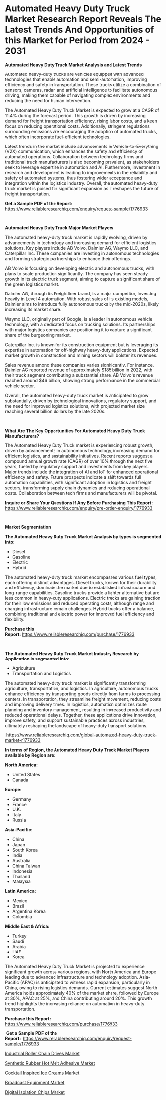 <p><h1>Automated Heavy Duty Truck Market Research Report Reveals The Latest Trends And Opportunities of this Market for Period from 2024 - 2031</h1></p><p><strong>Automated Heavy Duty Truck Market Analysis and Latest Trends</strong></p>
<p><p>Automated heavy-duty trucks are vehicles equipped with advanced technologies that enable automation and semi-automation, improving efficiency and safety in transportation. These trucks utilize a combination of sensors, cameras, radar, and artificial intelligence to facilitate autonomous driving, making them capable of navigating complex environments and reducing the need for human intervention.</p><p>The Automated Heavy Duty Truck Market is expected to grow at a CAGR of 11.4% during the forecast period. This growth is driven by increasing demand for freight transportation efficiency, rising labor costs, and a keen focus on reducing operational costs. Additionally, stringent regulations surrounding emissions are encouraging the adoption of automated trucks, which often incorporate fuel-efficient technologies.</p><p>Latest trends in the market include advancements in Vehicle-to-Everything (V2X) communication, which enhances the safety and efficiency of automated operations. Collaboration between technology firms and traditional truck manufacturers is also becoming prevalent, as stakeholders seek to leverage expertise in automation and AI. Furthermore, investment in research and development is leading to improvements in the reliability and safety of automated systems, thus fostering wider acceptance and integration within the logistics industry. Overall, the automated heavy-duty truck market is poised for significant expansion as it reshapes the future of freight transportation.</p></p>
<p><strong>Get a Sample PDF of the Report:&nbsp;</strong> <a href="https://www.reliableresearchiq.com/enquiry/request-sample/1776933?utm_campaign=1554&utm_medium=2&utm_source=Github&utm_content=ia&utm_term=13102024&utm_id=automated-heavy-duty-truck">https://www.reliableresearchiq.com/enquiry/request-sample/1776933</a></p>
<p>&nbsp;</p>
<p><strong>Automated Heavy Duty Truck Major Market Players</strong></p>
<p><p>The automated heavy-duty truck market is rapidly evolving, driven by advancements in technology and increasing demand for efficient logistics solutions. Key players include AB Volvo, Daimler AG, Waymo LLC, and Caterpillar Inc. These companies are investing in autonomous technologies and forming strategic partnerships to enhance their offerings.</p><p>AB Volvo is focusing on developing electric and autonomous trucks, with plans to scale production significantly. The company has seen steady growth in its electric truck segment, aiming to capture a significant share of the green logistics market.</p><p>Daimler AG, through its Freightliner brand, is a major competitor, investing heavily in Level 4 automation. With robust sales of its existing models, Daimler aims to introduce fully autonomous trucks by the mid-2020s, likely increasing its market share.</p><p>Waymo LLC, originally part of Google, is a leader in autonomous vehicle technology, with a dedicated focus on trucking solutions. Its partnerships with major logistics companies are positioning it to capture a significant share of the burgeoning market.</p><p>Caterpillar Inc. is known for its construction equipment but is leveraging its expertise in automation for off-highway heavy-duty applications. Expected market growth in construction and mining sectors will bolster its revenues.</p><p>Sales revenue among these companies varies significantly. For instance, Daimler AG reported revenue of approximately $185 billion in 2022, with their truck segment contributing a substantial share. AB Volvo's revenue reached around $46 billion, showing strong performance in the commercial vehicle sector.</p><p>Overall, the automated heavy-duty truck market is anticipated to grow substantially, driven by technological innovations, regulatory support, and the need for improved logistics solutions, with projected market size reaching several billion dollars by the late 2020s.</p></p>
<p>&nbsp;</p>
<p><strong>What Are The Key Opportunities For Automated Heavy Duty Truck Manufacturers?</strong></p>
<p><p>The Automated Heavy Duty Truck market is experiencing robust growth, driven by advancements in autonomous technology, increasing demand for efficient logistics, and sustainability initiatives. Recent reports suggest a compound annual growth rate (CAGR) of over 10% through the next five years, fueled by regulatory support and investments from key players. Major trends include the integration of AI and IoT for enhanced operational efficiency and safety. Future prospects indicate a shift towards full automation capabilities, with significant adoption in logistics and freight sectors, transforming supply chain dynamics and reducing operational costs. Collaboration between tech firms and manufacturers will be pivotal.</p></p>
<p><strong>Inquire or Share Your Questions If Any Before Purchasing This Report:</strong> <a href="https://www.reliableresearchiq.com/enquiry/pre-order-enquiry/1776933?utm_campaign=1554&utm_medium=2&utm_source=Github&utm_content=ia&utm_term=13102024&utm_id=automated-heavy-duty-truck">https://www.reliableresearchiq.com/enquiry/pre-order-enquiry/1776933</a></p>
<p>&nbsp;</p>
<p><strong>Market Segmentation</strong></p>
<p><strong>The Automated Heavy Duty Truck Market Analysis by types is segmented into:</strong></p>
<p><ul><li>Diesel</li><li>Gasoline</li><li>Electric</li><li>Hybrid</li></ul></p>
<p><p>The automated heavy-duty truck market encompasses various fuel types, each offering distinct advantages. Diesel trucks, known for their durability and efficiency, dominate the market due to established infrastructure and long-range capabilities. Gasoline trucks provide a lighter alternative but are less common in heavy-duty applications. Electric trucks are gaining traction for their low emissions and reduced operating costs, although range and charging infrastructure remain challenges. Hybrid trucks offer a balance, combining traditional and electric power for improved fuel efficiency and flexibility.</p></p>
<p><strong>Purchase this Report:&nbsp;</strong><a href="https://www.reliableresearchiq.com/purchase/1776933?utm_campaign=1554&utm_medium=2&utm_source=Github&utm_content=ia&utm_term=13102024&utm_id=automated-heavy-duty-truck">https://www.reliableresearchiq.com/purchase/1776933</a></p>
<p>&nbsp;</p>
<p><strong>The Automated Heavy Duty Truck Market Industry Research by Application is segmented into:</strong></p>
<p><ul><li>Agriculture</li><li>Transportation and Logistics</li></ul></p>
<p><p>The automated heavy-duty truck market is significantly transforming agriculture, transportation, and logistics. In agriculture, autonomous trucks enhance efficiency by transporting goods directly from farms to processing centers. In transportation, they streamline freight movement, reducing costs and improving delivery times. In logistics, automation optimizes route planning and inventory management, resulting in increased productivity and reduced operational delays. Together, these applications drive innovation, improve safety, and support sustainable practices across industries, ultimately reshaping the landscape of heavy-duty transport solutions.</p></p>
<p><a href="https://www.reliableresearchiq.com/global-automated-heavy-duty-truck-market-r1776933?utm_campaign=1554&utm_medium=2&utm_source=Github&utm_content=ia&utm_term=13102024&utm_id=automated-heavy-duty-truck">&nbsp;https://www.reliableresearchiq.com/global-automated-heavy-duty-truck-market-r1776933</a></p>
<p><strong>In terms of Region, the Automated Heavy Duty Truck Market Players available by Region are:</strong></p>
<p>
    <p> <strong> North America: </strong>
        <ul>
            <li>United States</li>
            <li>Canada</li>
        </ul>
        </p> 
    <p> <strong> Europe: </strong>
        <ul>
            <li>Germany</li>
            <li>France</li>
            <li>U.K.</li>
            <li>Italy</li>
            <li>Russia</li>
        </ul>
        </p> 
    <p> <strong> Asia-Pacific: </strong>
        <ul>
            <li>China</li>
            <li>Japan</li>
            <li>South Korea</li>
            <li>India</li>
            <li>Australia</li>
            <li>China Taiwan</li>
            <li>Indonesia</li>
            <li>Thailand</li>
            <li>Malaysia</li>
        </ul>
        </p> 
    <p> <strong> Latin America: </strong>
        <ul>
            <li>Mexico</li>
            <li>Brazil</li>
            <li>Argentina Korea</li>
            <li>Colombia</li>
        </ul>
        </p> 
    <p> <strong> Middle East & Africa: </strong>
        <ul>
            <li>Turkey</li>
            <li>Saudi</li>
            <li>Arabia</li>
            <li>UAE</li>
            <li>Korea</li>
        </ul>
    </p>
    </p>
<p><p>The Automated Heavy Duty Truck Market is projected to experience significant growth across various regions, with North America and Europe leading due to advanced infrastructure and technology adoption. Asia-Pacific (APAC) is anticipated to witness rapid expansion, particularly in China, owing to rising logistics demands. Current estimates suggest North America holds approximately 40% of the market share, followed by Europe at 30%, APAC at 25%, and China contributing around 20%. This growth trend highlights the increasing reliance on automation in heavy-duty transportation.</p></p>
<p><strong>Purchase this Report: </strong><a href="https://www.reliableresearchiq.com/purchase/1776933?utm_campaign=1554&utm_medium=2&utm_source=Github&utm_content=ia&utm_term=13102024&utm_id=automated-heavy-duty-truck">https://www.reliableresearchiq.com/purchase/1776933</a></p>
<p>&nbsp;<strong>Get a Sample PDF of the Report:&nbsp;&nbsp;</strong><a href="https://www.reliableresearchiq.com/enquiry/request-sample/1776933?utm_campaign=1554&utm_medium=2&utm_source=Github&utm_content=ia&utm_term=13102024&utm_id=automated-heavy-duty-truck">https://www.reliableresearchiq.com/enquiry/request-sample/1776933</a></p>
<p><strong></strong></p>
<p><p><a href="https://issuu.com/reportprime-2/docs/industrial-roller-chain-drives-mark_68f05c9c4d6f75?utm_campaign=1554&utm_medium=2&utm_source=Github&utm_content=ia&utm_term=13102024&utm_id=automated-heavy-duty-truck">Industrial Roller Chain Drives Market</a></p><p><a href="https://github.com/dave2as/Market-Research-Report-List-1/blob/main/synthetic-rubber-hot-melt-adhesive-market.md?utm_campaign=1554&utm_medium=2&utm_source=Github&utm_content=ia&utm_term=13102024&utm_id=automated-heavy-duty-truck">Synthetic Rubber Hot Melt Adhesive Market</a></p><p><a href="https://www.linkedin.com/pulse/cocktail-inspired-ice-creams-industry-sector-new-technologies-dtwme?utm_campaign=1554&utm_medium=2&utm_source=Github&utm_content=ia&utm_term=13102024&utm_id=automated-heavy-duty-truck">Cocktail Inspired Ice Creams Market</a></p><p><a href="https://issuu.com/reportprime-2/docs/broadcast-equipment-market-size-203_1cfd4b49dd0d14?utm_campaign=1554&utm_medium=2&utm_source=Github&utm_content=ia&utm_term=13102024&utm_id=automated-heavy-duty-truck">Broadcast Equipment Market</a></p><p><a href="https://github.com/khloet8sawender/Market-Research-Report-List-1/blob/main/digital-isolation-chips-market.md?utm_campaign=1554&utm_medium=2&utm_source=Github&utm_content=ia&utm_term=13102024&utm_id=automated-heavy-duty-truck">Digital Isolation Chips Market</a></p></p>